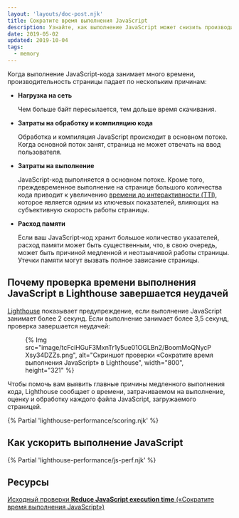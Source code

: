 ```yaml
---
layout: 'layouts/doc-post.njk'
title: Сократите время выполнения JavaScript
description: Узнайте, как выполнение JavaScript может снизить производительность вашей страницы и как можно его ускорить.
date: 2019-05-02
updated: 2019-10-04
tags:
  - memory
---
```


Когда выполнение JavaScript-кода занимает много времени, производительность страницы падает по нескольким причинам:

- **Нагрузка на сеть**

    Чем больше байт пересылается, тем дольше время скачивания.

- **Затраты на обработку и компиляцию кода**

    Обработка и компиляция JavaScript происходит в основном потоке. Когда основной поток занят, страница не может отвечать на ввод пользователя.

- **Затраты на выполнение**

    JavaScript-код выполняется в основном потоке. Кроме того, преждевременное выполнение на странице большого количества кода приводит к увеличению [времени до интерактивности (TTI)](https://web.dev/articles/tti), которое является одним из ключевых показателей, влияющих на субъективную скорость работы страницы.

- **Расход памяти**

    Если ваш JavaScript-код хранит большое количество указателей, расход памяти может быть существенным, что, в свою очередь, может быть причиной медленной и неотзывчивой работы страницы. Утечки памяти могут вызвать полное зависание страницы.

## Почему проверка времени выполнения JavaScript в Lighthouse завершается неудачей

[Lighthouse](https://developers.google.com/web/tools/lighthouse/) показывает предупреждение, если выполнение JavaScript занимает более 2 секунд. Если  выполнение занимает более 3,5 секунд, проверка завершается неудачей:

<figure> {% Img src="image/tcFciHGuF3MxnTr1y5ue01OGLBn2/BoomMoQNycPXsy34DZZs.png", alt="Скриншот проверки «Сократите время выполнения JavaScript» в Lighthouse", width="800", height="321" %}</figure>

Чтобы помочь вам выявить главные причины медленного выполнения кода, Lighthouse сообщает о времени, затрачиваемом на выполнение, оценку и обработку каждого файла JavaScript, загружаемого страницей.

{% Partial 'lighthouse-performance/scoring.njk' %}

## Как ускорить выполнение JavaScript

{% Partial 'lighthouse-performance/js-perf.njk' %}

## Ресурсы

[Исходный проверки **Reduce JavaScript execution time** («Сократите время выполнения JavaScript»)](https://github.com/GoogleChrome/lighthouse/blob/master/lighthouse-core/audits/bootup-time.js)
